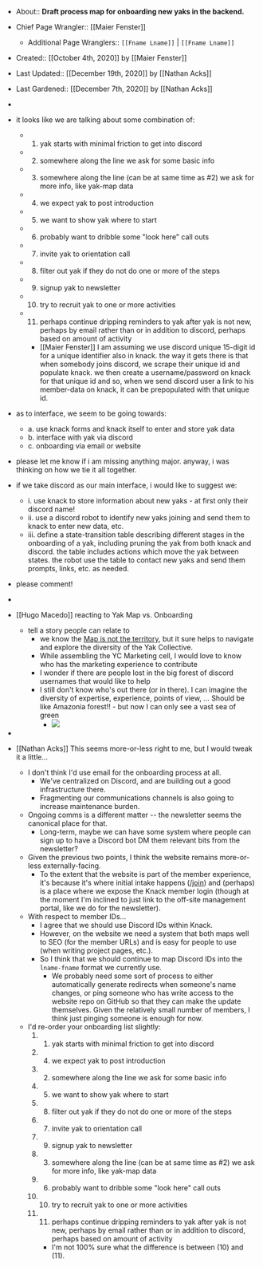 - About:: __Draft process map for onboarding new yaks in the backend.__
- Chief Page Wrangler:: [[Maier Fenster]]
    - Additional Page Wranglers:: `[[Fname Lname]]` | `[[Fname Lname]]`
- Created:: [[October 4th, 2020]] by [[Maier Fenster]]
- Last Updated:: [[December 19th, 2020]] by [[Nathan Acks]]
- Last Gardened:: [[December 7th, 2020]] by [[Nathan Acks]]
- 
- it looks like we are talking about some combination of:

    - 1. yak starts with minimal friction to get into discord
    - 2. somewhere along the line we ask for some basic info

    - 3. somewhere along the line (can be at same time as #2) we ask for more info, like yak-map data
    - 4. we expect yak to post introduction
    - 5. we want to show yak where to start
    - 6. probably want to dribble some "look here" call outs
    - 7. invite yak to orientation call
    - 8. filter out yak if they do not do one or more of the steps
    - 9. signup yak to newsletter
    - 10. try to recruit yak to one or more activities
    - 11. perhaps continue dripping reminders to yak after yak is not new, perhaps by email rather than or in addition to discord, perhaps based on amount of activity
        - [[Maier Fenster]] I am assuming we use discord unique 15-digit id for a unique identifier also in knack. the way it gets there is that when somebody joins discord, we scrape their unique id and populate knack. we then create a username/password on knack for that unique id and so, when we send discord user a link to his member-data on knack, it can be prepopulated with that unique id. 
- as to interface, we seem to be going towards:
    - a. use knack forms and knack itself to enter and store yak data
    - b. interface with yak via discord
    - c. onboarding via email or website
- please let me know if i am missing anything major.
anyway, i was thinking on how we tie it all together.
- if we take discord as our main interface, i would like to suggest we: 

    - i. use knack to store information about new yaks - at first only their discord name!
    - ii. use a discord robot to identify new yaks joining and send them to knack to enter new data, etc.
    - iii. define a state-transition table describing different stages in the onboarding of a yak, including  pruning the yak from both knack and discord. the table includes actions which move the yak between states. the robot use the table to contact new yaks and send them prompts, links, etc. as needed.
- please comment!
- 
- [[Hugo Macedo]] reacting to Yak Map vs. Onboarding 
    - tell a story people can relate to
        - we know the [Map is not the territory](https://en.wikipedia.org/wiki/Map%E2%80%93territory_relation#%22A_map_is_not_the_territory%22), but it sure helps to navigate and explore the diversity of the Yak Collective. 
        - While assembling the YC Marketing cell, I would love to know who has the marketing experience to contribute
        - I wonder if there are people lost in the big forest of discord usernames that would like to help
        - I still don't know who's out there (or in there). I can imagine the diversity of expertise, experience, points of view, ...  Should be like Amazonia forest!! - but now I can only see a vast sea of green 
            - ![](./images/aHR0cHM6Ly9zMy11cy13ZXN0LTEuYW1hem9uYXdzLmNvbS9jb250ZW50bGFiLnN0dWRpb2QvZ2V0dHkvOThmM2E5YzRkNTc3NDI2OWJhYWMwZjVkOTM1OGIyN2M=)
- 
- [[Nathan Acks]] This seems more-or-less right to me, but I would tweak it a little...
    - I don't think I'd use email for the onboarding process at all.
        - We've centralized on Discord, and are building out a good infrastructure there.
        - Fragmenting our communications channels is also going to increase maintenance burden.
    - Ongoing comms is a different matter -- the newsletter seems the canonical place for that.
        - Long-term, maybe we can have some system where people can sign up to have a Discord bot DM them relevant bits from the newsletter?
    - Given the previous two points, I think the website remains more-or-less externally-facing.
        - To the extent that the website is part of the member experience, it's because it's where initial intake happens ([/join](https://www.yakcollective.org/join/)) and (perhaps) is a place where we expose the Knack member login (though at the moment I'm inclined to just link to the off-site management portal, like we do for the newsletter).
    - With respect to member IDs...
        - I agree that we should use Discord IDs within Knack.
        - However, on the website we need a system that both maps well to SEO (for the member URLs) and is easy for people to use (when writing project pages, etc.).
        - So I think that we should continue to map Discord IDs into the `lname-fname` format we currently use.
            - We probably need some sort of process to either automatically generate redirects when someone's name changes, or ping someone who has write access to the website repo on GitHub so that they can make the update themselves. Given the relatively small number of members, I think just pinging someone is enough for now.
    - I'd re-order your onboarding list slightly:
        1. 1. yak starts with minimal friction to get into discord
        2. 4. we expect yak to post introduction
        3. 2. somewhere along the line we ask for some basic info

        4. 5. we want to show yak where to start
        5. 8. filter out yak if they do not do one or more of the steps
        6. 7. invite yak to orientation call
        7. 9. signup yak to newsletter
        8. 3. somewhere along the line (can be at same time as #2) we ask for more info, like yak-map data
        9. 6. probably want to dribble some "look here" call outs
        10. 10. try to recruit yak to one or more activities
        11. 11. perhaps continue dripping reminders to yak after yak is not new, perhaps by email rather than or in addition to discord, perhaps based on amount of activity
            - I'm not 100% sure what the difference is between (10) and (11).
